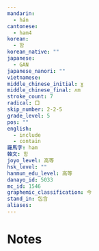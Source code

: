 ```yaml
---
mandarin:
  - hán
cantonese:
  - ham4
korean:
  - 함
korean_native: ""
japanese:
  - GAN
japanese_nanori: ""
vietnamese:
middle_chinese_initial: ɣ
middle_chinese_final: ʌm
stroke_count: 7
radical: 口
skip_number: 2-2-5
grade_level: 5
pos: ""
english:
  - include
  - contain
羅馬字: ham
韓文: 함
joyo_level: 高等
hsk_level: ""
hanmun_edu_level: 高等
danayo_id: 5033
mc_id: 1546
graphemic_classification: 今
stand_in: 包含
aliases:
---
```


# Notes
